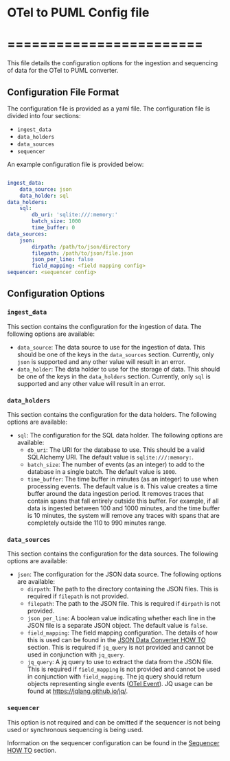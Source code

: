 # OTel to PUML Config file
# ========================

This file details the configuration options for the ingestion and sequencing of data for the OTel to PUML converter.

## Configuration File Format
The configuration file is provided as a yaml file. The configuration file is divided into four sections: 
* `ingest_data`
* `data_holders`
* `data_sources`
* `sequencer`

An example configuration file is provided below:

```yaml

ingest_data:
    data_source: json
    data_holder: sql
data_holders:
    sql:
        db_uri: 'sqlite:///:memory:'
        batch_size: 1000
        time_buffer: 0
data_sources:
    json:
        dirpath: /path/to/json/directory
        filepath: /path/to/json/file.json
        json_per_line: false
        field_mapping: <field mapping config>
sequencer: <sequencer config>
```

## Configuration Options

### `ingest_data`
This section contains the configuration for the ingestion of data. The following options are available:
* `data_source`: The data source to use for the ingestion of data. This should be one of the keys in the `data_sources` section. Currently, only `json` is supported and any other value will result in an error.
* `data_holder`: The data holder to use for the storage of data. This should be one of the keys in the `data_holders` section. Currently, only `sql` is supported and any other value will result in an error.

### `data_holders`
This section contains the configuration for the data holders. The following options are available:
* `sql`: The configuration for the SQL data holder. The following options are available:
    * `db_uri`: The URI for the database to use. This should be a valid SQLAlchemy URI. The default value is `sqlite:///:memory:`.
    * `batch_size`: The number of events (as an integer) to add to the database in a single batch. The default value is `1000`.
    * `time_buffer`: The time buffer in minutes (as an integer) to use when processing events. The default value is `0`. This value creates a time buffer around the data ingestion period. It removes traces that contain spans that fall entirely outside this buffer. For example, if all data is ingested between 100 and 1000 minutes, and the time buffer is 10 minutes, the system will remove any traces with spans that are completely outside the 110 to 990 minutes range.

### `data_sources`
This section contains the configuration for the data sources. The following options are available:
* `json`: The configuration for the JSON data source. The following options are available:
    * `dirpath`: The path to the directory containing the JSON files. This is required if `filepath` is not provided.
    * `filepath`: The path to the JSON file. This is required if `dirpath` is not provided.
    * `json_per_line`: A boolean value indicating whether each line in the JSON file is a separate JSON object. The default value is `false`.
    * `field_mapping`: The field mapping configuration. The details of how this is used can be found in the [JSON Data Converter HOW TO](/docs/user/json_data_converter_HOWTO.md) section. This is required if `jq_query` is not provided and cannot be used in conjunction with `jq_query`.
    * `jq_query`: A jq query to use to extract the data from the JSON file. This is required if `field_mapping` is not provided and cannot be used in conjunction with `field_mapping`. The jq query should return objects representing single events ([OTel Event](/docs/user/json_data_converter_HOWTO.md#1-introduction)). JQ usage can be found at https://jqlang.github.io/jq/.

### `sequencer`
This option is not required and can be omitted if the sequencer is not being used or synchronous sequencing is being used.

Information on the sequencer configuration can be found in the [Sequencer HOW TO](/docs/user/sequencer_HOWTO.md) section.

